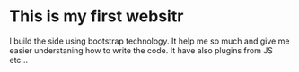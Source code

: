 # This is my first websitr
I build the side using bootstrap technology. 
It help me so much and give me easier understaning how to write the code. 
It have also plugins from JS etc... 
